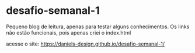 # desafio-semanal-1 
Pequeno blog de leitura, apenas para testar alguns conhecimentos. 
Os links não estão funcionais, pois apenas criei o index.html 

acesse o site: https://daniels-design.github.io/desafio-semanal-1/

